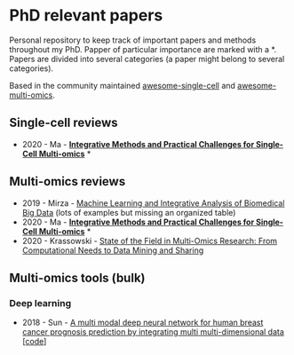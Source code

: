 # PhD relevant papers 
Personal repository to keep track of important papers and methods throughout my PhD. Papper of particular importance are marked with a *. Papers are divided into several categories (a paper might belong to several categories). 

Based in the community maintained [awesome-single-cell](https://github.com/seandavi/awesome-single-cell) and [awesome-multi-omics](https://github.com/mikelove/awesome-multi-omics).


## Single-cell reviews 

- 2020 - Ma - **[Integrative Methods and Practical Challenges for Single-Cell Multi-omics](https://doi.org/10.1016/j.tibtech.2020.02.013)** *


## Multi-omics reviews

- 2019 - Mirza - [Machine Learning and Integrative Analysis of Biomedical Big Data](https://doi.org/10.3390/genes10020087) (lots of examples but missing an organized table)
- 2020 - Ma - **[Integrative Methods and Practical Challenges for Single-Cell Multi-omics](https://doi.org/10.1016/j.tibtech.2020.02.013)** *
- 2020 - Krassowski - [State of the Field in Multi-Omics Research: From Computational Needs to Data Mining and Sharing](https://doi.org/10.3389%2Ffgene.2020.610798) 

## Multi-omics tools (bulk)

### Deep learning 

- 2018 - Sun - [A multi modal deep neural network for human breast cancer prognosis prediction by integrating multi multi-dimensional data](https://doi.org/10.1109/TCBB.2018.2806438) [[code](https://github.com/USTC-HIlab/MDNNMD)]
